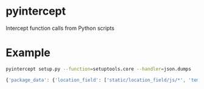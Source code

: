 # pyintercept
Intercept function calls from Python scripts

# Example

```bash
pyintercept setup.py --function=setuptools.core --handler=json.dumps
```

```javascript
{'package_data': {'location_field': ['static/location_field/js/*', 'templates/locati...
```
